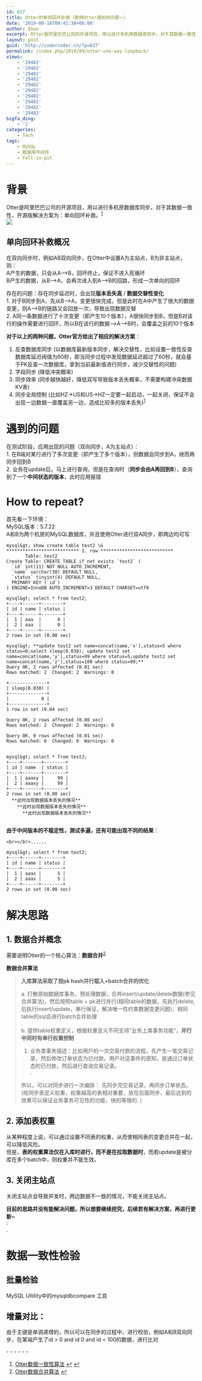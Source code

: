 ```yaml
---
id: 637
title: Otter的单向回环补救（使用Otter遇到的问题一）
date: '2019-09-18T09:41:38+08:00'
author: Shuo
excerpt: Otter是阿里巴巴公司的开源项目，用以进行多机房数据库同步。对于其数据一致性，开源版解决方案为：单向回环补救。而此种算法，在实际使用过程中，存在中间版本丢失的问题，导致业务查询到错误的结果。
layout: post
guid: 'http://codercoder.cn/?p=637'
permalink: /index.php/2019/09/otter-one-way-loopback/
views:
    - '29482'
    - '29482'
    - '29482'
    - '29482'
    - '29482'
    - '29482'
    - '29482'
    - '29482'
    - '29482'
    - '29482'
bigfa_ding:
    - '1'
categories:
    - Tech
tags:
    - MySQL
    - 数据库中间件
    - Fell-in-pit
---
```


# 背景

Otter是阿里巴巴公司的开源项目，用以进行多机房数据库同步。对于其数据一致性，开源版解决方案为：单向回环补救。<sup id="fnref-637-1">[1](#fn-637-1)</sup>  
[![](http://codercoder.cn/wp-content/uploads/2019/09/2019-09-1851.png)](http://codercoder.cn/wp-content/uploads/2019/09/2019-09-1851.png)

## 单向回环补救概况

在双向同步时，例如AB双向同步，在Otter中设置A为主站点，B为非主站点，则：  
 A产生的数据，只会从A—->B，回环终止，保证不进入死循环  
 B产生的数据，从B—->A，会再次进入到A—->B的回路，形成一次单向的回环

存在的问题：存在同步延迟时，会出现**版本丢失高** / **数据交替性变化**  
1\. 对于B同步到A，先从B—->A，变更很快完成，但是此时在A中产生了很大的数据变更，则A—->B的链路又会回放一次，导致出现数据交替  
2\. A同一条数据进行了十次变更（即产生10个版本），A很快同步到B，但是B对该行的操作需要进行回环，所以B在该行的数据—->A—->B时，会覆盖之前的10个版本

**对于以上的两种问题，Otter官方给出了相应的解决方案**：

1. 反查数据库同步 (以数据库最新版本同步，解决交替性，比如设置一致性反查数据库延迟阀值为60秒，即当同步过程中发现数据延迟超过了60秒，就会基于PK反查一次数据库，拿到当前最新值进行同步，减少交替性的问题)
2. 字段同步 (降低冲突概率)
3. 同步效率 (同步越快越好，降低双写导致版本丢失概率，不需要构建冲突数据KV表)
4. 同步全局控制 (比如HZ->US和US->HZ一定要一起启动，一起关闭，保证不会出现一边数据一直覆盖另一边，造成比较多的版本丢失)<sup id="fnref2:637-1">[1](#fn-637-1)</sup>

# 遇到的问题

在测试阶段，应用出现的问题（双向同步，A为主站点）：  
1\. 在B端对某行进行了多次变更（即产生了多个版本），则数据会同步到A，继而再同步回到B  
2\. 业务在update后，马上进行查询，但是在查询时（**同步会由A再回到B**），查询到了一个**中间状态的版本**，此时应用报错

# How to repeat?

首先看一下环境：  
MySQL版本：5.7.22  
A和B为两个机房的MySQL数据库，并且使用Otter进行双A同步，即两边均可写

```
mysql&gt; show create table test2 \G
*************************** 1. row ***************************
       Table: test2
Create Table: CREATE TABLE if not exists `test2` (
  `id` int(11) NOT NULL AUTO_INCREMENT,
  `name` varchar(30) DEFAULT NULL,
  `status` tinyint(4) DEFAULT NULL,
  PRIMARY KEY (`id`)
) ENGINE=InnoDB AUTO_INCREMENT=3 DEFAULT CHARSET=utf8

mysql&gt; select * from test2;
+----+------+--------+
| id | name | status |
+----+------+--------+
|  1 | aaa  |      0 |
|  2 | aaa  |      0 |
+----+------+--------+
2 rows in set (0.00 sec)

mysql&gt; **update test2 set name=concat(name,'x'),status=5 where status=0;select sleep(0.038); update test2 set name=concat(name,'y'),status=99 where status=5;update test2 set  name=concat(name,'z'),status=100 where status=99;**
Query OK, 2 rows affected (0.01 sec)
Rows matched: 2  Changed: 2  Warnings: 0

+--------------+
| sleep(0.038) |
+--------------+
|            0 |
+--------------+
1 row in set (0.04 sec)

Query OK, 2 rows affected (0.00 sec)
Rows matched: 2  Changed: 2  Warnings: 0

Query OK, 0 rows affected (0.01 sec)
Rows matched: 0  Changed: 0  Warnings: 0


mysql&gt; select * from test2;
+----+-------+--------+
| id | name  | status |
+----+-------+--------+
|  1 | aaaxy |     99 |
|  2 | aaaxy |     99 |
+----+-------+--------+
2 rows in set (0.00 sec)
  **此时出现数据版本丢失的情况**
    **此时出现数据版本丢失的情况**
      **此时出现数据版本丢失的情况**


```

**由于中间版本的不稳定性，测试多遍，还有可能出现不同的结果**：

```
<br></br>......

mysql&gt; select * from test2;
+----+------+--------+
| id | name | status |
+----+------+--------+
|  1 | aaax |      5 |
|  2 | aaax |      5 |
+----+------+--------+
2 rows in set (0.00 sec)

```

# 解决思路

## 1. 数据合并概念

需要说明Otter的一个核心算法：**数据合并**<sup id="fnref-637-2">[2](#fn-637-2)</sup>

**数据合并算法**

> **入库算法采取了按pk hash并行载入+batch合并的优化**
> 
>  a. 打散原始数据库事务，预处理数据，合并insert/update/delete数据(参见合并算法)，然后按照table + pk进行并行(相同table的数据，先执行delete,后执行insert/update，串行保证，解决唯一性约束数据变更问题)，相同table的sql会进行batch合并处理  
>  .  
>  b. 提供table权重定义，根据权重定义不同支持”业务上类事务功能”，**并行中同时有串行权重控制**  
>  1. 业务类事务描述：比如用户的一次交易付款的流程，先产生一笔交易记录，然后修改订单状态为已付款。用户对这事件的感知，是通过订单状态的已付款，然后进行查询交易记录。  
>  .
> 
>  所以，可以对同步进行一次编排： 先同步完交易记录，再同步订单状态。(给同步表定义权重，权重越高的表相对重要，放在后面同步，最后达到的效果可以保证业务事务可见性的功能，快的等慢的. )

## 2. 添加表权重

从某种程度上说，可以通过设置不同表的权重，从而使相同表的变更合并在一起，可以降低风险。  
但是，**表的权重算法仅在入库时进行，而不是在拉取数据时**，而若update是被分库在多个batch中，则权重并不能生效。

## 3. 关闭主站点

关闭主站点会导致并发时，两边数据不一致的情况，不能关闭主站点。

**目前的思路并没有能解决问题，所以想要继续挖究，后续若有解决方案，再进行更新~**  
:  
.

# 数据一致性检验

## 批量检验

MySQL Ultility中的mysqldbcompare 工具

## 增量对比：

由于主键是单调递增的，所以可以在同步的过程中，进行校验，例如A和B双向同步，在某端产生了id > 0 and id 0 and id < 100的数据，进行比对

<div class="footnotes" role="doc-endnotes">- - - - - -

1. [Otter数据一致性算法](https://github.com/alibaba/otter/wiki/Otter%E6%95%B0%E6%8D%AE%E4%B8%80%E8%87%B4%E6%80%A7) [↩︎](#fnref-637-1) [↩︎](637-1)
2. [Otter数据合并算法](https://github.com/alibaba/otter/wiki/Otter%E6%95%B0%E6%8D%AE%E5%85%A5%E5%BA%93%E7%AE%97%E6%B3%95) [↩︎](#fnref-637-2)

</div>